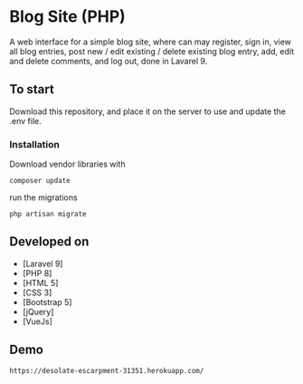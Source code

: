 # Blog Site (PHP)

A web interface for a simple blog site, where can may register, sign in, view all blog entries, post new / edit existing / delete existing blog entry, add, edit and delete comments, and log out, done in Lavarel 9.

## To start

Download this repository, and place it on the server to use and update the .env file.

### Installation

Download vendor libraries with

```
composer update
```

run the migrations

```
php artisan migrate
```

## Developed on

* [Laravel 9]
* [PHP 8]
* [HTML 5]
* [CSS 3]
* [Bootstrap 5]
* [jQuery]
* [VueJs]

## Demo
```
https://desolate-escarpment-31351.herokuapp.com/
```
